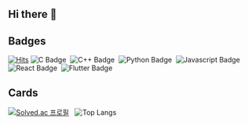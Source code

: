 ## Hi there 👋

## Badges
[![Hits](https://hits.seeyoufarm.com/api/count/incr/badge.svg?url=https%3A%2F%2Fgithub.com%2Fstop1one&count_bg=%2330B800&title_bg=%23555555&icon=&icon_color=%23E7E7E7&title=VISIT&edge_flat=false)](https://hits.seeyoufarm.com)
![C Badge](https://img.shields.io/badge/C-A8B9CC?style=flat-square&logo=C&logoColor=white)&nbsp;
![C++ Badge](https://img.shields.io/badge/C++-00599C?style=flat-square&logo=C++&logoColor=white)&nbsp;
![Python Badge](https://img.shields.io/badge/Python-3776AB?style=flat-square&logo=Python&logoColor=white)&nbsp;
![Javascript Badge](https://img.shields.io/badge/JavaScript-F7DF1E?style=flat-square&logo=JavaScript&logoColor=black)&nbsp;
![React Badge](https://img.shields.io/badge/React-61DAFB?style=flat-square&logo=React&logoColor=black)&nbsp;
![Flutter Badge](https://img.shields.io/badge/Flutter-02569B?style=flat-square&logo=Flutter&logoColor=black)&nbsp;

## Cards
[![Solved.ac 프로필](http://mazassumnida.wtf/api/v2/generate_badge?boj=stop1one)](https://solved.ac/stop1one)
&nbsp;
![Top Langs](https://github-readme-stats.vercel.app/api/top-langs/?username=stop1one&layout=compact)

<!--
**stop1one/stop1one** is a ✨ _special_ ✨ repository because its `README.md` (this file) appears on your GitHub profile.

Here are some ideas to get you started:

- 🔭 I’m currently working on ...
- 🌱 I’m currently learning ...
- 👯 I’m looking to collaborate on ...
- 🤔 I’m looking for help with ...
- 💬 Ask me about ...
- 📫 How to reach me: ...
- 😄 Pronouns: ...
- ⚡ Fun fact: ...
-->
